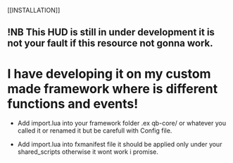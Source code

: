 [[INSTALLATION]]

## !NB This HUD is still in under development it is not your fault if this resource not gonna work.
# I have developing it on my custom made framework where is different functions and events!



* Add import.lua into your framework folder .ex qb-core/ or whatever you called it or renamed it but be carefull with Config file.


* Add import.lua into fxmanifest file it should be applied only under your shared_scripts otherwise it wont work i promise.